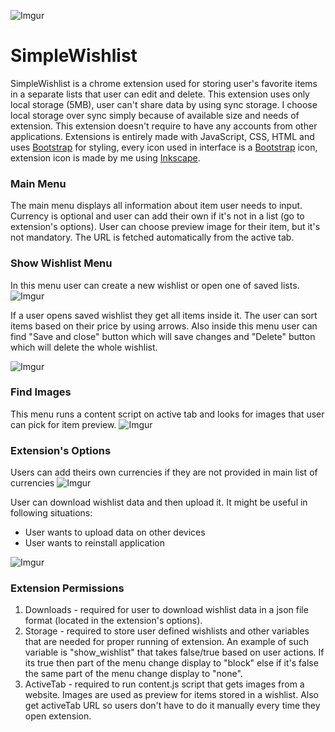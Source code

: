 ![Imgur](https://i.imgur.com/7cce2o4.png)

 # SimpleWishlist
SimpleWishlist is a chrome extension used for storing user's favorite items in a separate lists that user can edit and delete. This extension uses only local storage (5MB), user can't share data by using sync storage. I choose local storage over sync simply because of available size and needs of extension. This extension doesn't require to have any accounts from other applications. Extensions is entirely made with JavaScript, CSS, HTML and uses [Bootstrap](https://getbootstrap.com/) for styling, every icon used in interface is a [Bootstrap](https://getbootstrap.com/) icon, extension icon is made by me using [Inkscape](https://inkscape.org/).

### Main Menu
The main menu displays all information about item user needs to input. Currency is optional and user can add their own if it's not in a list (go to extension's options). User can choose preview image for their item, but it's not mandatory. The URL is fetched automatically from the active tab.

### Show Wishlist Menu
In this menu user can create a new wishlist or open one of saved lists.
![Imgur](https://i.imgur.com/AhFp7V1.png)

If a user opens saved wishlist they get all items inside it. The user can sort items based on their price by using arrows. Also inside this menu user can find "Save and close" button which will save changes and "Delete" button which will delete the whole wishlist.

![Imgur](https://i.imgur.com/sQu5oKf.png)

### Find Images
This menu runs a content script on active tab and looks for images that user can pick for item preview.
![Imgur](https://i.imgur.com/0J07Dso.png)

### Extension's Options
Users can add theirs own currencies if they are not provided in main list of currencies
![Imgur](https://i.imgur.com/eFFgm4p.png)

User can download wishlist data and then upload it. It might be useful in following situations:
- User wants to upload data on other devices
- User wants to reinstall application

![Imgur](https://i.imgur.com/asMbtXJ.png)

### Extension Permissions
1. Downloads - required for user to download wishlist data in a json file format (located in the extension's options).
2. Storage - required to store user defined wishlists and other variables that are needed for proper running of extension. An example of such variable is "show_wishlist" that takes false/true based on user actions. If its true then part of the menu change display to "block" else if it's false the same part of the menu change display to "none".
3. ActiveTab - required to run content.js script that gets images from a website. Images are used as preview for items stored in a wishlist. Also get activeTab URL so users don't have to do it manually every time they open extension.
